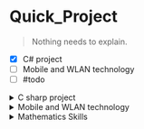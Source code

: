 # Quick_Project

> Nothing needs to explain.

- [x] C\# project
- [ ] Mobile and WLAN technology
- [ ] \#todo

<details>
 <summary> C sharp project </summary>

1. Some GUI and algorithms were developed using C sharp programming language.
2. Documents have been uploaded.

</details>

<details>
 <summary> Mobile and WLAN technology  </summary>

1. Documents have been uploaded.
1. All assignments have been finished.
1. All previous exams have been finished.
1. The final exam has been finished.

</details>

</details>

<details>
 <summary> Mathematics Skills </summary>


1. Documents have been uploaded.

</details>